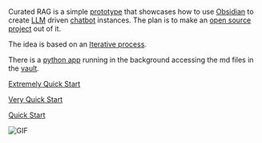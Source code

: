 Curated RAG is a simple [prototype](/vault/prototype.md) that showcases how to use [Obsidian](/vault/Obsidian.md) to create [LLM](/vault/LLM.md) driven [chatbot](/vault/chatbot.md) instances. The plan is to make an [open source](/vault/open%20source.md) [project](/vault/project.md) out of it.

The idea is based on an [Iterative process](/vault/Iterative%20process.md).

There is a [python app](/vault/python%20app.md) running in the background accessing the md files in the [vault](/vault/vault.md).

[Extremely Quick Start](/vault/Extremely%20Quick%20Start.md)

[Very Quick Start](/vault/Very%20Quick%20Start.md)

[Quick Start](/vault/Quick%20Start.md)

![GIF](https://github.com/circularmachines/CuratedRAG/blob/main/crag.gif)
